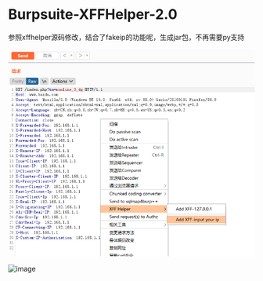# Burpsuite-XFFHelper-2.0
参照xffhelper源码修改，结合了fakeip的功能呢，生成jar包，不再需要py支持

![image](https://github.com/moyuwa/Burpsuite-XFFHelper-2.0/blob/master/yourip.png)

![image](master/127ip.png)
